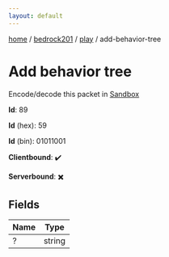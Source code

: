 ```yaml
---
layout: default
---
```


[home](/)  /  [bedrock201](/protocol/bedrock201)  /  [play](/protocol/bedrock201/play)  /  add-behavior-tree

# Add behavior tree

Encode/decode this packet in [Sandbox](../../../sandbox/bedrock201#play.add_behavior_tree)

**Id**: 89

**Id** (hex): 59

**Id** (bin): 01011001

**Clientbound**: ✔️

**Serverbound**: ✖️

## Fields

Name | Type
---|---
? | string
